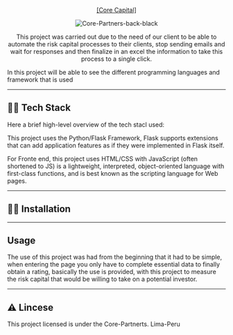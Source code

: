 <p align="center">
  <a href="https://corecapital.com.pe">[Core Capital]</a>
</p>

<p align="center">
  <img src="https://i.ibb.co/QrLwmBH/Core-Partners-back-black.png" alt="Core-Partners-back-black" border="0">

<p align="center">
This project was carried out due to the need of our client to be able to automate the risk capital processes to their clients, stop sending emails and wait for responses and then finalize in an excel the information to take this process to a single click.

In this project will be able to see the different programming languages and framework that is used
</p>



---           
🧑‍💻 Tech Stack
----------

Here a brief high-level overview of the tech stacl used:

This project uses the Python/Flask Framework, Flask supports extensions that can add application features as if they were implemented in Flask itself.

For Fronte end, this project uses HTML/CSS with JavaScript (often shortened to JS) is a lightweight, interpreted, object-oriented language with first-class functions, and is best known as the scripting language for Web pages.


---
🧑‍🔬 Installation
------------



---
Usage
-----

The use of this project was had from the beginning that it had to be simple, when entering the page you only have to complete essential data to finally obtain a rating, basically the use is provided, with this project to measure the risk capital that would be willing to take on a potential investor.

---
⚠️ Lincese
-------

This project licensed is under the Core-Partnerts.  Lima-Peru
